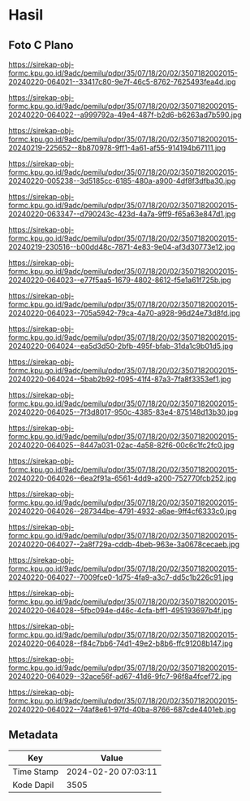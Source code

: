 # Hasil

## Foto C Plano

https://sirekap-obj-formc.kpu.go.id/9adc/pemilu/pdpr/35/07/18/20/02/3507182002015-20240220-064021--33417c80-9e7f-46c5-8762-7625493fea4d.jpg

https://sirekap-obj-formc.kpu.go.id/9adc/pemilu/pdpr/35/07/18/20/02/3507182002015-20240220-064022--a999792a-49e4-487f-b2d6-b6263ad7b590.jpg

https://sirekap-obj-formc.kpu.go.id/9adc/pemilu/pdpr/35/07/18/20/02/3507182002015-20240219-225652--8b870978-9ff1-4a61-af55-914194b67111.jpg

https://sirekap-obj-formc.kpu.go.id/9adc/pemilu/pdpr/35/07/18/20/02/3507182002015-20240220-005238--3d5185cc-6185-480a-a900-4df8f3dfba30.jpg

https://sirekap-obj-formc.kpu.go.id/9adc/pemilu/pdpr/35/07/18/20/02/3507182002015-20240220-063347--d790243c-423d-4a7a-9ff9-f65a63e847d1.jpg

https://sirekap-obj-formc.kpu.go.id/9adc/pemilu/pdpr/35/07/18/20/02/3507182002015-20240219-230516--b00dd48c-7871-4e83-9e04-af3d30773e12.jpg

https://sirekap-obj-formc.kpu.go.id/9adc/pemilu/pdpr/35/07/18/20/02/3507182002015-20240220-064023--e77f5aa5-1679-4802-8612-f5e1a61f725b.jpg

https://sirekap-obj-formc.kpu.go.id/9adc/pemilu/pdpr/35/07/18/20/02/3507182002015-20240220-064023--705a5942-79ca-4a70-a928-96d24e73d8fd.jpg

https://sirekap-obj-formc.kpu.go.id/9adc/pemilu/pdpr/35/07/18/20/02/3507182002015-20240220-064024--ea5d3d50-2bfb-495f-bfab-31da1c9b01d5.jpg

https://sirekap-obj-formc.kpu.go.id/9adc/pemilu/pdpr/35/07/18/20/02/3507182002015-20240220-064024--5bab2b92-f095-41f4-87a3-7fa8f3353ef1.jpg

https://sirekap-obj-formc.kpu.go.id/9adc/pemilu/pdpr/35/07/18/20/02/3507182002015-20240220-064025--7f3d8017-950c-4385-83e4-875148d13b30.jpg

https://sirekap-obj-formc.kpu.go.id/9adc/pemilu/pdpr/35/07/18/20/02/3507182002015-20240220-064025--8447a031-02ac-4a58-82f6-00c6c1fc2fc0.jpg

https://sirekap-obj-formc.kpu.go.id/9adc/pemilu/pdpr/35/07/18/20/02/3507182002015-20240220-064026--6ea2f91a-6561-4dd9-a200-752770fcb252.jpg

https://sirekap-obj-formc.kpu.go.id/9adc/pemilu/pdpr/35/07/18/20/02/3507182002015-20240220-064026--287344be-4791-4932-a6ae-9ff4cf6333c0.jpg

https://sirekap-obj-formc.kpu.go.id/9adc/pemilu/pdpr/35/07/18/20/02/3507182002015-20240220-064027--2a8f729a-cddb-4beb-963e-3a0678cecaeb.jpg

https://sirekap-obj-formc.kpu.go.id/9adc/pemilu/pdpr/35/07/18/20/02/3507182002015-20240220-064027--7009fce0-1d75-4fa9-a3c7-dd5c1b226c91.jpg

https://sirekap-obj-formc.kpu.go.id/9adc/pemilu/pdpr/35/07/18/20/02/3507182002015-20240220-064028--5fbc094e-d46c-4cfa-bff1-495193697b4f.jpg

https://sirekap-obj-formc.kpu.go.id/9adc/pemilu/pdpr/35/07/18/20/02/3507182002015-20240220-064028--f84c7bb6-74d1-49e2-b8b6-ffc91208b147.jpg

https://sirekap-obj-formc.kpu.go.id/9adc/pemilu/pdpr/35/07/18/20/02/3507182002015-20240220-064029--32ace56f-ad67-41d6-9fc7-96f8a4fcef72.jpg

https://sirekap-obj-formc.kpu.go.id/9adc/pemilu/pdpr/35/07/18/20/02/3507182002015-20240220-064022--74af8e61-97fd-40ba-8766-687cde4401eb.jpg


## Metadata

| Key        | Value               |
| ---------- | ------------------- |
| Time Stamp | 2024-02-20 07:03:11 |
| Kode Dapil | 3505                |



